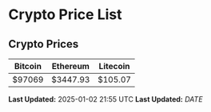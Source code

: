 # Crypto Price List

## Crypto Prices
| Bitcoin | Ethereum | Litecoin |
| ------- | -------- | -------- |
| $97069 | $3447.93 | $105.07 |
**Last Updated:** 2025-01-02 21:55 UTC
**Last Updated:** $DATE$

